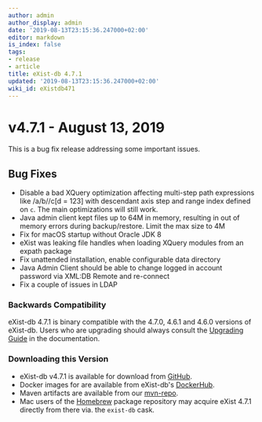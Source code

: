 ```yaml
---
author: admin
author_display: admin
date: '2019-08-13T23:15:36.247000+02:00'
editor: markdown
is_index: false
tags:
- release
- article
title: eXist-db 4.7.1
updated: '2019-08-13T23:15:36.247000+02:00'
wiki_id: eXistdb471
---
```


# v4.7.1 - August 13, 2019

This is a bug fix release addressing some important issues. 

## Bug Fixes

* Disable a bad XQuery optimization affecting multi-step path expressions like /a/b//c[d = 123] with descendant axis step and range index defined on `c`. The main optimizations will still work.
* Java admin client kept files up to 64M in memory, resulting in out of memory errors during backup/restore. Limit the max size to 4M
* Fix for macOS startup without Oracle JDK 8
* eXist was leaking file handles when loading XQuery modules from an expath package
* Fix unattended installation, enable configurable data directory
* Java Admin Client should be able to change logged in account password via XML:DB Remote and re-connect
* Fix a couple of issues in LDAP

### Backwards Compatibility

eXist-db 4.7.1 is binary compatible with the 4.7.0, 4.6.1 and 4.6.0 versions of eXist-db. Users who are upgrading should always consult the [Upgrading Guide](https://exist-db.org/exist/apps/doc/upgrading.xml) in the documentation.


### Downloading this Version
* eXist-db v4.7.1 is available for download from [GitHub](https://github.com/eXist-db/exist/releases/tag/eXist-4.7.1).
* Docker images for are available from eXist-db's [DockerHub](https://hub.docker.com/r/existdb/existdb/tags/).
* Maven artifacts are available from our [mvn-repo](https://github.com/eXist-db/mvn-repo).
* Mac users of the [Homebrew](http://brew.sh) package repository may acquire eXist 4.7.1 directly from there via. the `exist-db` cask.
